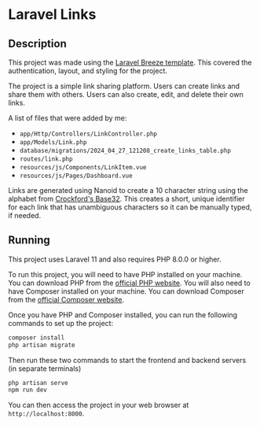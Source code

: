 # Laravel Links

## Description
This project was made using the [Laravel Breeze template](https://github.com/laravel/breeze). This covered the
authentication, layout, and styling for the project.

The project is a simple link sharing platform. Users can create links and share them with others. Users can also create, edit, and delete their own links.

A list of files that were added by me:
- `app/Http/Controllers/LinkController.php`
- `app/Models/Link.php`
- `database/migrations/2024_04_27_121208_create_links_table.php`
- `routes/link.php`
- `resources/js/Components/LinkItem.vue`
- `resources/js/Pages/Dashboard.vue`

Links are generated using Nanoid to create a 10 character string using the alphabet from [Crockford's Base32](http://www.crockford.com/base32.html). This creates a short, unique identifier for each link that has unambiguous characters so it
can be manually typed, if needed.

## Running
This project uses Laravel 11 and also requires PHP 8.0.0 or higher.

To run this project, you will need to have PHP installed on your machine. You can download PHP from the [official PHP website](https://www.php.net/downloads). You will also need to have Composer installed on your machine. You can download Composer from the [official Composer website](https://getcomposer.org/download/).

Once you have PHP and Composer installed, you can run the following commands to set up the project:

```bash
composer install
php artisan migrate
```

Then run these two commands to start the frontend and backend servers (in separate terminals)

```bash
php artisan serve
npm run dev
```

You can then access the project in your web browser at `http://localhost:8000`.
